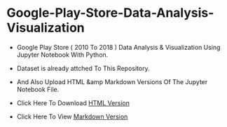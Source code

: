 # Google-Play-Store-Data-Analysis-Visualization
- Google Play Store ( 2010 To 2018 ) Data Analysis &amp; Visualization Using Jupyter Notebook With Python. 
- Dataset is already attched To This Repository. 
-  And Also Upload HTML &amp Markdown Versions Of The Jupyter Notebook File.
  
- Click Here To Download [HTML Version](https://github.com/Nsadaa/Google-Play-Store-Data-Analysis-Visualization/blob/main/Google%20Play%20Store%20Apps%20Data%20Analysis.html)
- Click Here To View [Markdown Version](https://github.com/Nsadaa/Google-Play-Store-Data-Analysis-Visualization/blob/main/Files/Google%20Play%20Store%20Apps%20Data%20Analysis.md)

